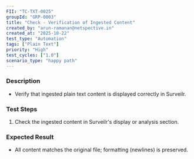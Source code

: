 ```yaml
---
FII: "TC-TXT-0025"
groupId: "GRP-0003"
title: "Check - Verification of Ingested Content"
created_by: "arun-ramanan@netspective.in"
created_at: "2025-10-22"
test_type: "Automation"
tags: ["Plain Text"]
priority: "High"
test_cycles: ["1.0"]
scenario_type: "happy path"
---
```

### Description
- Verify that ingested plain text content is displayed correctly in Surveilr.

### Test Steps
1. Check the ingested content in Surveilr's display or analysis section.

### Expected Result
- All content matches the original file; formatting (newlines) is preserved.
